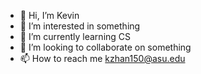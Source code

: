 - 👋 Hi, I’m Kevin 
- 👀 I’m interested in something
- 🌱 I’m currently learning CS
- 💞️ I’m looking to collaborate on something
- 📫 How to reach me kzhan150@asu.edu

<!---
KevinZhang100/KevinZhang100 is a ✨ special ✨ repository because its `README.md` (this file) appears on your GitHub profile.
You can click the Preview link to take a look at your changes.
--->
